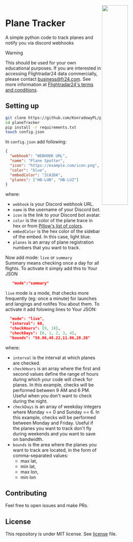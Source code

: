 <img src ="https://github.com/user-attachments/assets/6a19c889-326e-4bef-b1b7-9731352b6172" align="right" width="40%">

# Plane Tracker

A simple python code to track planes and notify you via discord webhooks
> [!WARNING]
> This should be used for your own educational purposes. If you are interested in accessing Flightradar24 data commercially, please contact business@fr24.com. See more information at [Flightradar24's terms and conditions](https://www.flightradar24.com/terms-and-conditions).

## Setting up

```sh
git clone https://github.com/KonradowyPL/planeTracker.git
cd planeTracker
pip install -r requirements.txt
touch config.json
```

In `config.json` add following:

```json
{
  "webhook": "WEBHOOK URL",
  "name": "Plane Spotter",
  "icon": "https://example.com/icon.png",
  "color": "blue",
  "embedColor": "2CA3DA",
  "planes": ["HB-LUN", "HB-LUZ"]
}
```

where:

- `webhook` is your Discord webhook URL.
- `name` is the username of your Discord bot.
- `icon` is the link to your Discord bot avatar.
- `color` is the color of the plane trace in hex or from [Pillow's list of colors](https://pillow.readthedocs.io/en/latest/reference/ImageColor.html#color-names).
- `embedColor` is the hex color of the sidebar of the embed. In this case, light blue.
- `planes` is an array of plane registration numbers that you want to track.

Now add mode: `live` or `summary` <br>
Summary means checking once a day for all flights. To activate it simply add this to Your JSON

```json
   "mode":"summary"
```

`live` mode is a mode, that checks more frequently (eg: once a minute) for launches and langings and notifes You about them. To activate it add folowing lines to Your JSON:

```json
  "mode": "live",
  "interval": 60,
  "checkHours": [9, 18],
  "checkDays": [0, 1, 2, 3, 4],
  "bounds": "56.86,48.22,11.06,28.26"
```

where:

- `interval` is the interval at which planes are checked.
- `checkHours` is an array where the first and second values define the range of hours during which your code will check for planes. In this example, checks will be performed between 9 AM and 6 PM. Useful when you don't want to check during the night.
- `checkDays` is an array of weekday integers where Monday == 0 and Sunday == 6. In this example, checks will be performed between Monday and Friday. Useful if the planes you want to track don't fly during weekends and you want to save on bandwidth.
- `bounds` is the area where the planes you want to track are located, in the form of comma-separated values:
  - max lat,
  - min lat,
  - max lon,
  - min lon


## Contributing
Feel free to open issues and make PRs.

## License
This repository is under MIT license. See [license](./LICENSE) file.
